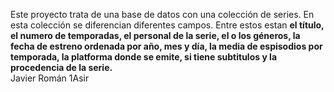Este proyecto trata de una base de datos con una colección de series.
En esta colección se diferencian diferentes campos. Entre estos estan 
**el título, el numero de temporadas, el personal de la serie, el o los géneros,
la fecha de estreno ordenada por año, mes y día, la media de espisodios por temporada,
la platforma donde se emite, si tiene subtitulos y la procedencia de la serie.**
</br>
Javier Román 1Asir
 

